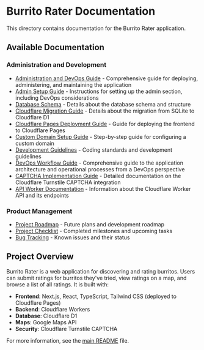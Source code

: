 # Burrito Rater Documentation

This directory contains documentation for the Burrito Rater application.

## Available Documentation

### Administration and Development

- [Administration and DevOps Guide](./ADMIN_DEVOPS.md) - Comprehensive guide for deploying, administering, and maintaining the application
- [Admin Setup Guide](./ADMIN_SETUP.md) - Instructions for setting up the admin section, including DevOps considerations
- [Database Schema](./DATABASE_SCHEMA.md) - Details about the database schema and structure
- [Cloudflare Migration Guide](./CLOUDFLARE_MIGRATION.md) - Details about the migration from SQLite to Cloudflare D1
- [Cloudflare Pages Deployment Guide](./CLOUDFLARE_PAGES.md) - Guide for deploying the frontend to Cloudflare Pages
- [Custom Domain Setup Guide](./CUSTOM_DOMAIN.md) - Step-by-step guide for configuring a custom domain
- [Development Guidelines](./CURSOR_RULES.md) - Coding standards and development guidelines
- [DevOps Workflow Guide](./WORKFLOW_DEVOPS.md) - Comprehensive guide to the application architecture and operational processes from a DevOps perspective
- [CAPTCHA Implementation Guide](./CAPTCHA_IMPLEMENTATION.md) - Detailed documentation on the Cloudflare Turnstile CAPTCHA integration
- [API Worker Documentation](./API_WORKER.md) - Information about the Cloudflare Worker API and its endpoints

### Product Management

- [Project Roadmap](./PRODUCT_MGMT/ROADMAP.md) - Future plans and development roadmap
- [Project Checklist](./PRODUCT_MGMT/TODO_CHECKLIST.md) - Completed milestones and upcoming tasks
- [Bug Tracking](./PRODUCT_MGMT/BUGS.md) - Known issues and their status

## Project Overview

Burrito Rater is a web application for discovering and rating burritos. Users can submit ratings for burritos they've tried, view ratings on a map, and browse a list of all ratings. It is built with:

- **Frontend**: Next.js, React, TypeScript, Tailwind CSS (deployed to Cloudflare Pages)
- **Backend**: Cloudflare Workers
- **Database**: Cloudflare D1
- **Maps**: Google Maps API
- **Security**: Cloudflare Turnstile CAPTCHA

For more information, see the [main README](../README.md) file. 